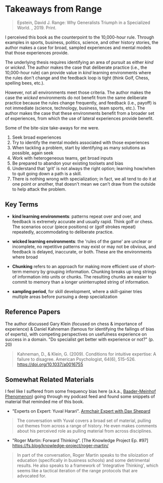 # Takeaways from Range

> Epstein, David J. Range: Why Generalists Triumph in a Specialized World. , 2019. Print.

I perceived this book as the counterpoint to the 10,000-hour rule.  Through examples in sports, business, politics, science, and other history stories, the author makes a case for broad, sampled experiences and mental models that those experiences provide.  

The underlying thesis requires identifying an area of pursuit as either _kind_ or _wicked_.  The author makes the case that deliberate practice (i.e., the 10,000-hour rule) can provide value in _kind_ learning environments where the rules don't change and the feedback loop is tight  (think Golf, Chess, spelling bees, etc.).  

However, not all environments meet those criteria.  The author makes the case the _wicked_ environments do not benefit from the same deliberate practice because the rules change frequently, and feedback (i.e., payoff) is not immediate (science, technology, business, team sports, etc.).  The author makes the case that these environments benefit from a broader set of experiences, from which the use of lateral experiences provide benefit.

Some of the bite-size take-aways for me were.

1. Seek broad experiences
2. Try to identify the mental models associated with those experiences
3. When tackling a problem, start by identifying as many solutions as possible, again seek
4. Work with heterogeneous teams, get broad inputs
5. Be prepared to abandon your existing toolsets and bias
6. Understand that 'grit' is not always the right option; learning how/when to quit going down a path is a skill.
7. There is nothing wrong with specialization; in fact, we all tend to do it at one point or another, that doesn't mean we can't draw from the outside to help attack the problem.

## Key Terms

- **kind learning environments**: patterns repeat over and over, and feedback is extremely accurate and usually rapid.  Think golf or chess.  The scenarios occur (piece positions) or (golf strokes repeat) repeatedly, accommodating to deliberate practice.

- **wicked learning environments**: the 'rules of the game' are unclear or incomplete, no repetitive patterns may exist or may not be obvious, and feedback is delayed, inaccurate, or both.  These are the environments where broad 

- **Chunking** refers to an approach for making more efficient use of short-term memory by grouping information. Chunking breaks up long strings of information into units or chunks. The resulting chunks are easier to commit to memory than a longer uninterrupted string of information.

- **sampling period**, for skill development, where a skill-gainer tries multiple areas before pursuing a deep specialization

## Reference Papers

The author discussed Gary Klein (focused on chess & importance of experience) & Daniel Kahneman (famous for identifying the failings of bias of experts), with competing perspectives on usefulness experience on success in a domain. "Do specialist get better with experience or not?" (p. 20)

> Kahneman, D., & Klein, G. (2009). Conditions for intuitive expertise: A failure to disagree. American Psychologist, 64(6), 515–526. <https://doi.org/10.1037/a0016755>

## Somewhat Related Materials

I feel like I suffered from some frequency bias here (a.k.a., [Baader-Meinhof Phenomenon](https://en.wikipedia.org/wiki/Frequency_illusion)) going through my podcast feed and found some snippets of material that reminded me of this book.

- "Experts on Expert: Yuval Harari". [Armchair Expert with Dax Shepard](https://armchairexpertpod.com/pods/yuval-noah-harari?rq=yuval)

> The conversation with Yuval covers a broad set of material, pulling out themes from across a range of history.  He even makes comments about his perceived role as pulling material from across disciplines.

- "Roger Martin: Forward Thinking". [The Knowledge Project Ep. #97] <https://fs.blog/knowledge-project/roger-martin/>

> In part of the conversation, Roger Martin speaks to the siloization of education (specifically in business schools) and some detrimental results.  He also speaks to a framework of 'Integrative Thinking', which seems like a tactical iteration of the range protocols that are advocated for.
